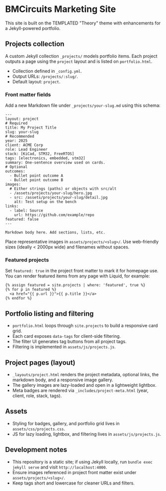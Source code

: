 # BMCircuits Marketing Site

This site is built on the TEMPLATED "Theory" theme with enhancements for a Jekyll-powered portfolio.

## Projects collection

A custom Jekyll collection `_projects/` models portfolio items. Each project outputs a page using the `project` layout and is listed on `portfolio.html`.

- Collection defined in `_config.yml`.
- Output URLs: `/projects/:slug/`.
- Default layout: `project`.

### Front matter fields

Add a new Markdown file under `_projects/your-slug.md` using this schema:

```
---
layout: project
# Required
title: My Project Title
slug: your-slug
# Recommended
year: 2025
client: ACME Corp
role: Lead Engineer
stack: [KiCad, STM32, FreeRTOS]
tags: [electronics, embedded, stm32]
summary: One-sentence overview used on cards.
# Optional
outcomes:
  - Bullet point outcome A
  - Bullet point outcome B
images:
  # Either strings (paths) or objects with src/alt
  - /assets/projects/your-slug/hero.jpg
  - src: /assets/projects/your-slug/detail.jpg
    alt: Test setup on the bench
links:
  - label: Source
    url: https://github.com/example/repo
featured: false
---

Markdown body here. Add sections, lists, etc.
```

Place representative images in `assets/projects/<slug>/`. Use web-friendly sizes (ideally < 2000px wide) and filenames without spaces.

### Featured projects

Set `featured: true` in the project front matter to mark it for homepage use. You can render featured items from any page with Liquid, for example:

```
{% assign featured = site.projects | where: 'featured', true %}
{% for p in featured %}
  <a href="{{ p.url }}">{{ p.title }}</a>
{% endfor %}
```

## Portfolio listing and filtering

- `portfolio.html` loops through `site.projects` to build a responsive card grid.
- Each card exposes `data-tags` for client-side filtering.
- The filter UI generates tag buttons from all project tags.
- Filtering is implemented in `assets/js/projects.js`.

## Project pages (layout)

- `_layouts/project.html` renders the project metadata, optional links, the markdown body, and a responsive image gallery.
- The gallery images are lazy-loaded and open in a lightweight lightbox.
- Meta badges are rendered via `_includes/project-meta.html` (year, client, role, stack, tags).

## Assets

- Styling for badges, gallery, and portfolio grid lives in `assets/css/projects.css`.
- JS for lazy loading, lightbox, and filtering lives in `assets/js/projects.js`.

## Development notes

- This repository is a static site; if using Jekyll locally, run `bundle exec jekyll serve` and visit `http://localhost:4000`.
- Ensure images referenced in project front matter exist under `assets/projects/<slug>/`.
- Keep tags short and lowercase for cleaner URLs and filters.
